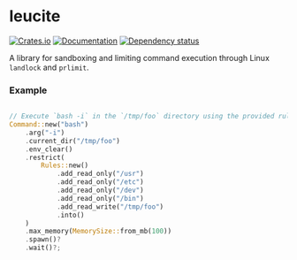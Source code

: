 <!-- Readme generated with `cargo-readme`: https://github.com/webern/cargo-readme -->

# leucite

[![Crates.io](https://img.shields.io/crates/v/leucite.svg)](https://crates.io/crates/leucite)
[![Documentation](https://docs.rs/leucite/badge.svg)](https://docs.rs/leucite/)
[![Dependency status](https://deps.rs/repo/github/basalt-rs/leucite/status.svg)](https://deps.rs/repo/github/basalt-rs/leucite)

A library for sandboxing and limiting command execution through Linux `landlock` and `prlimit`.

### Example

```rust

// Execute `bash -i` in the `/tmp/foo` directory using the provided rules
Command::new("bash")
    .arg("-i")
    .current_dir("/tmp/foo")
    .env_clear()
    .restrict(
        Rules::new()
            .add_read_only("/usr")
            .add_read_only("/etc")
            .add_read_only("/dev")
            .add_read_only("/bin")
            .add_read_write("/tmp/foo")
            .into()
    )
    .max_memory(MemorySize::from_mb(100))
    .spawn()?
    .wait()?;
```
